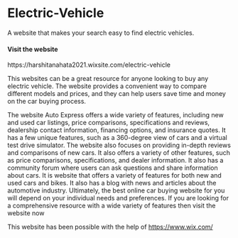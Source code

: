 # Electric-Vehicle
A website that makes your search easy to find electric vehicles.
<h4>Visit the website</h4>
https://harshitanahata2021.wixsite.com/electric-vehicle

This websites can be a great resource for anyone looking to buy any electric vehicle. The website provides a convenient way to compare different models and prices, and they can help users save time and money on the car buying process.

The website Auto Express offers a wide variety of features, including new and used car listings, price comparisons, specifications and reviews, dealership contact information, financing options, and insurance quotes. 
It  has a few unique features, such as a 360-degree view of cars and a virtual test drive simulator.
The website also focuses on providing in-depth reviews and comparisons of new cars. It also offers a variety of other features, such as price comparisons, specifications, and dealer information.
It also has a community forum where users can ask questions and share information about cars.
It is website that offers a variety of features for both new and used cars and bikes. It also has a blog with news and articles about the automotive industry.
Ultimately, the best online car buying website for you will depend on your individual needs and preferences. If you are looking for a comprehensive resource with a wide variety of features then visit the website now


This website has been possible with the help of https://www.wix.com/

